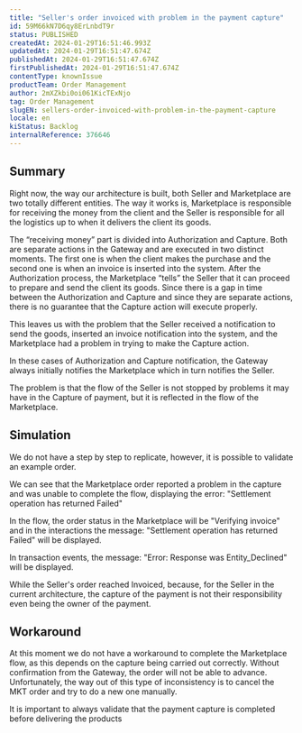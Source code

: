 ```yaml
---
title: "Seller's order invoiced with problem in the payment capture"
id: 59M66kN7D6qy8ErLnbdT9r
status: PUBLISHED
createdAt: 2024-01-29T16:51:46.993Z
updatedAt: 2024-01-29T16:51:47.674Z
publishedAt: 2024-01-29T16:51:47.674Z
firstPublishedAt: 2024-01-29T16:51:47.674Z
contentType: knownIssue
productTeam: Order Management
author: 2mXZkbi0oi061KicTExNjo
tag: Order Management
slugEN: sellers-order-invoiced-with-problem-in-the-payment-capture
locale: en
kiStatus: Backlog
internalReference: 376646
---
```


## Summary


Right now, the way our architecture is built, both Seller and Marketplace are two totally different entities. The way it works is, Marketplace is responsible for receiving the money from the client and the Seller is responsible for all the logistics up to when it delivers the client its goods.

The “receiving money” part is divided into Authorization and Capture. Both are separate actions in the Gateway and are executed in two distinct moments. The first one is when the client makes the purchase and the second one is when an invoice is inserted into the system. After the Authorization process, the Marketplace “tells” the Seller that it can proceed to prepare and send the client its goods. Since there is a gap in time between the Authorization and Capture and since they are separate actions, there is no guarantee that the Capture action will execute properly.

This leaves us with the problem that the Seller received a notification to send the goods, inserted an invoice notification into the system, and the Marketplace had a problem in trying to make the Capture action.

In these cases of Authorization and Capture notification, the Gateway always initially notifies the Marketplace which in turn notifies the Seller.

The problem is that the flow of the Seller is not stopped by problems it may have in the Capture of payment, but it is reflected in the flow of the Marketplace.


##

## Simulation


We do not have a step by step to replicate, however, it is possible to validate an example order.

We can see that the Marketplace order reported a problem in the capture and was unable to complete the flow, displaying the error: "Settlement operation has returned Failed"

In the flow, the order status in the Marketplace will be "Verifying invoice" and in the interactions the message: "Settlement operation has returned Failed" will be displayed.

In transaction events, the message: "Error: Response was Entity_Declined" will be displayed.

While the Seller's order reached Invoiced, because, for the Seller in the current architecture, the capture of the payment is not their responsibility even being the owner of the payment.



##

## Workaround


At this moment we do not have a workaround to complete the Marketplace flow, as this depends on the capture being carried out correctly. Without confirmation from the Gateway, the order will not be able to advance. Unfortunately, the way out of this type of inconsistency is to cancel the MKT order and try to do a new one manually.

It is important to always validate that the payment capture is completed before delivering the products





